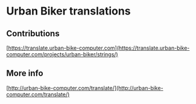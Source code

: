 
# Urban Biker translations

## Contributions

[https://translate.urban-bike-computer.com](https://translate.urban-bike-computer.com/projects/urban-biker/strings/)


## More info

[http://urban-bike-computer.com/translate/](http://urban-bike-computer.com/translate/)
